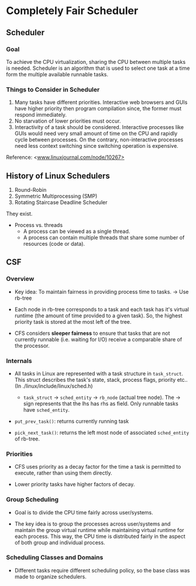 # Completely Fair Scheduler

## Scheduler

### Goal

To achieve the CPU virtualization, sharing the CPU between multiple tasks is needed. Scheduler is an algorithm that is used to select one task at a time form the multiple available runnable tasks. 

### Things to Consider in Scheduler

1. Many tasks have different priorities. Interactive web browsers and GUIs have higher priority then program compilation since, the former must respond immediately. 
2. No starvation of lower priorities must occur.
3. Interactivity of a task should be considered. Interactive processes like GUIs would need very small amount of time on the CPU and rapidly cycle between processes. On the contrary, non-interactive processes need less context switching since switching operation is expensive. 

Reference: <www.linuxjournal.com/node/10267>



## History of Linux Schedulers

1. Round-Robin
2. Symmetric Multiprocessing (SMP)
3. Rotating Staircase Deadline Scheduler

They exist. 



* Process vs. threads
  * A process can be viewed as a single thread. 
  * A process can contain multiple threads that share some number of resources (code or data).

## CSF

### Overview

* Key idea: To maintain fairness in providing process time to tasks.  -> Use rb-tree

* Each node in rb-tree corresponds to a task and each task has it's virtual runtime (the amount of time provided to a given task). So, the highest priority task is stored at the most left of the tree.  

* CFS considers **sleeper fairness** to ensure that tasks that are not currently runnable (i.e. waiting for I/O) receive a comparable share of the processor. 


### Internals

* All tasks in Linux are represented with a task structure in `task_struct`. This struct describes the task's state, stack, process flags, priority etc.. (In ./linux/include/linux/sched.h)

  * `task_struct` -> `sched_entity` -> `rb_node` (actual tree node). The -> sign represents that the lhs has rhs as field. Only runnable tasks have `sched_entity`.

* `put_prev_task()`: returns currently running task

* `pick_next_task()`: returns the left most node of associated `sched_entity` of rb-tree. 


### Priorities

* CFS uses priority as a decay factor for the time a task is permitted to execute, rather than using them directly. 

* Lower priority tasks have higher factors of decay.


### Group Scheduling

* Goal is to divide the CPU time fairly across user/systems. 

* The key idea is to group the processes across user/systems and maintain the group virtual runtime while maintaining virtual runtime for each process. This way, the CPU time is distributed fairly in the aspect of both group and individual process.


### Scheduling Classes and Domains

* Different tasks require different scheduling policy, so the base class was made to organize schedulers. 

 



